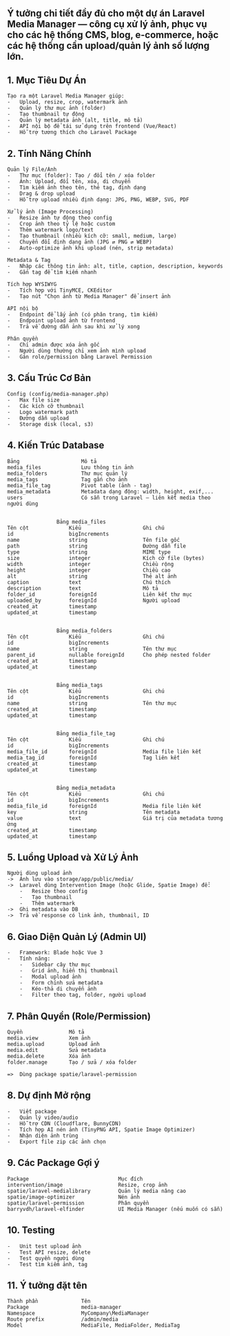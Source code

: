 ##  Ý tưởng chi tiết đầy đủ cho một dự án Laravel Media Manager — công cụ xử lý ảnh, phục vụ cho các hệ thống CMS, blog, e-commerce, hoặc các hệ thống cần upload/quản lý ảnh số lượng lớn.

##  1.  Mục Tiêu Dự Án
    Tạo ra một Laravel Media Manager giúp:
    -   Upload, resize, crop, watermark ảnh
    -   Quản lý thư mục ảnh (folder)
    -   Tạo thumbnail tự động
    -   Quản lý metadata ảnh (alt, title, mô tả)
    -   API nội bộ để tái sử dụng trên frontend (Vue/React)
    -   Hỗ trợ tương thích cho Laravel Package


##  2. Tính Năng Chính
    Quản lý File/Ảnh
    -   Thư mục (folder): Tạo / đổi tên / xóa folder
    -   Ảnh: Upload, đổi tên, xóa, di chuyển
    -   Tìm kiếm ảnh theo tên, thẻ tag, định dạng
    -   Drag & drop upload
    -   Hỗ trợ upload nhiều định dạng: JPG, PNG, WEBP, SVG, PDF

    Xử lý ảnh (Image Processing)
    -   Resize ảnh tự động theo config
    -   Crop ảnh theo tỷ lệ hoặc custom
    -   Thêm watermark logo/text
    -   Tạo thumbnail (nhiều kích cỡ: small, medium, large)
    -   Chuyển đổi định dạng ảnh (JPG ⇄ PNG ⇄ WEBP)
    -   Auto-optimize ảnh khi upload (nén, strip metadata)

    Metadata & Tag
    -   Nhập các thông tin ảnh: alt, title, caption, description, keywords
    -   Gắn tag để tìm kiếm nhanh

    Tích hợp WYSIWYG
    -   Tích hợp với TinyMCE, CKEditor
    -   Tạo nút "Chọn ảnh từ Media Manager" để insert ảnh

    API nội bộ
    -   Endpoint để lấy ảnh (có phân trang, tìm kiếm)
    -   Endpoint upload ảnh từ frontend
    -   Trả về đường dẫn ảnh sau khi xử lý xong

    Phân quyền
    -   Chỉ admin được xóa ảnh gốc
    -   Người dùng thường chỉ xem ảnh mình upload
    -   Gán role/permission bằng Laravel Permission


##  3.  Cấu Trúc Cơ Bản
    Config (config/media-manager.php)
    -   Max file size
    -   Các kích cỡ thumbnail
    -   Logo watermark path
    -   Đường dẫn upload
    -   Storage disk (local, s3)


##  4. Kiến Trúc Database
    Bảng	                Mô tả
    media_files	            Lưu thông tin ảnh
    media_folders	        Thư mục quản lý
    media_tags	            Tag gắn cho ảnh
    media_file_tag	        Pivot table (ảnh - tag)
    media_metadata          Metadata dạng động: width, height, exif,...
    users                   Có sẵn trong Laravel – liên kết media theo người dùng


                    Bảng media_files
    Tên cột	            Kiểu	                Ghi chú
    id	                bigIncrements
    name	            string	                Tên file gốc
    path	            string	                Đường dẫn file
    type	            string	                MIME type
    size	            integer	                Kích cỡ file (bytes)
    width	            integer	                Chiều rộng
    height	            integer	                Chiều cao
    alt	                string	                Thẻ alt ảnh
    caption	            text	                Chú thích
    description	        text	                Mô tả
    folder_id	        foreignId	            Liên kết thư mục
    uploaded_by	        foreignId	            Người upload
    created_at	        timestamp
    updated_at	        timestamp


                    Bảng media_folders
    Tên cột	            Kiểu	                Ghi chú
    id	                bigIncrements
    name	            string	                Tên thư mục
    parent_id	        nullable foreignId	    Cho phép nested folder
    created_at	        timestamp
    updated_at	        timestamp


                    Bảng media_tags
    Tên cột	            Kiểu	                Ghi chú
    id	                bigIncrements
    name	            string	                Tên thư mục
    created_at	        timestamp
    updated_at	        timestamp


                    Bảng media_file_tag
    Tên cột	            Kiểu	                Ghi chú
    id	                bigIncrements
    media_file_id	    foreignId	            Media file liên kết
    media_tag_id	    foreignId	            Tag liên kết
    created_at	        timestamp
    updated_at	        timestamp


                    Bảng media_metadata
    Tên cột	            Kiểu	                Ghi chú
    id	                bigIncrements
    media_file_id	    foreignId	            Media file liên kết
    key	                string	                Tên metadata
    value	            text	                Giá trị của metadata tương ứng
    created_at	        timestamp
    updated_at	        timestamp


##  5. Luồng Upload và Xử Lý Ảnh
    Người dùng upload ảnh
    ->  Ảnh lưu vào storage/app/public/media/
    ->  Laravel dùng Intervention Image (hoặc Glide, Spatie Image) để:
        -   Resize theo config
        -   Tạo thumbnail
        -   Thêm watermark
    ->  Ghi metadata vào DB
    ->  Trả về response có link ảnh, thumbnail, ID


##  6.  Giao Diện Quản Lý (Admin UI)
    -   Framework: Blade hoặc Vue 3
    -   Tính năng:
        -   Sidebar cây thư mục
        -   Grid ảnh, hiển thị thumbnail
        -   Modal upload ảnh
        -   Form chỉnh sửa metadata
        -   Kéo-thả di chuyển ảnh
        -   Filter theo tag, folder, người upload


##  7. Phân Quyền (Role/Permission)
    Quyền	            Mô tả
    media.view	        Xem ảnh
    media.upload	    Upload ảnh
    media.edit	        Sửa metadata
    media.delete	    Xóa ảnh
    folder.manage	    Tạo / sửa / xóa folder

    =>  Dùng package spatie/laravel-permission


##  8. Dự định Mở rộng
    -   Viết package
    -   Quản lý video/audio
    -   Hỗ trợ CDN (Cloudflare, BunnyCDN)
    -   Tích hợp AI nén ảnh (TinyPNG API, Spatie Image Optimizer)
    -   Nhận diện ảnh trùng
    -   Export file zip các ảnh chọn


##  9. Các Package Gợi ý
    Package	                            Mục đích
    intervention/image	                Resize, crop ảnh
    spatie/laravel-medialibrary	        Quản lý media nâng cao
    spatie/image-optimizer	            Nén ảnh
    spatie/laravel-permission	        Phân quyền
    barryvdh/laravel-elfinder	        UI Media Manager (nếu muốn có sẵn)


##  10. Testing
    -   Unit test upload ảnh
    -   Test API resize, delete
    -   Test quyền người dùng
    -   Test tìm kiếm ảnh, tag

##  11. Ý tưởng đặt tên
    Thành phần	            Tên
    Package	                media-manager
    Namespace	            MyCompany\MediaManager
    Route prefix	        /admin/media
    Model	                MediaFile, MediaFolder, MediaTag
